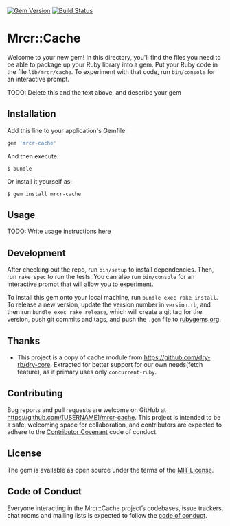 [![Gem Version](https://badge.fury.io/rb/mrcr-cache.svg)](https://badge.fury.io/rb/mrcr-cache)
[![Build Status](https://travis-ci.org/merqlove/mrcr-cache.svg?branch=master)](https://travis-ci.org/merqlove/mrcr-cache)

# Mrcr::Cache

Welcome to your new gem! In this directory, you'll find the files you need to be able to package up your Ruby library into a gem. Put your Ruby code in the file `lib/mrcr/cache`. To experiment with that code, run `bin/console` for an interactive prompt.

TODO: Delete this and the text above, and describe your gem

## Installation

Add this line to your application's Gemfile:

```ruby
gem 'mrcr-cache'
```

And then execute:

    $ bundle

Or install it yourself as:

    $ gem install mrcr-cache

## Usage

TODO: Write usage instructions here

## Development

After checking out the repo, run `bin/setup` to install dependencies. Then, run `rake spec` to run the tests. You can also run `bin/console` for an interactive prompt that will allow you to experiment.

To install this gem onto your local machine, run `bundle exec rake install`. To release a new version, update the version number in `version.rb`, and then run `bundle exec rake release`, which will create a git tag for the version, push git commits and tags, and push the `.gem` file to [rubygems.org](https://rubygems.org).

## Thanks

- This project is a copy of cache module from https://github.com/dry-rb/dry-core.
  Extracted for better support for our own needs(fetch feature), as it primary uses only `concurrent-ruby`.

## Contributing

Bug reports and pull requests are welcome on GitHub at https://github.com/[USERNAME]/mrcr-cache. This project is intended to be a safe, welcoming space for collaboration, and contributors are expected to adhere to the [Contributor Covenant](http://contributor-covenant.org) code of conduct.

## License

The gem is available as open source under the terms of the [MIT License](http://opensource.org/licenses/MIT).

## Code of Conduct

Everyone interacting in the Mrcr::Cache project’s codebases, issue trackers, chat rooms and mailing lists is expected to follow the [code of conduct](https://github.com/[USERNAME]/mrcr-cache/blob/master/CODE_OF_CONDUCT.md).
